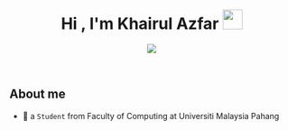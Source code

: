 <h1 align="center">Hi , I'm Khairul Azfar <img src="https://media.giphy.com/media/hvRJCLFzcasrR4ia7z/giphy.gif" width="35"></h1>
<p align="center">
  <a href="https://github.com/DenverCoder1/readme-typing-svg"><img src="https://readme-typing-svg.herokuapp.com?lines=Computer+Science+Student;19%2C+Malaysia&center=true&width=500&height=50"></a>
</p>


<br>

## About me
- :school: a `Student` from Faculty of Computing at Universiti Malaysia Pahang

<br>
